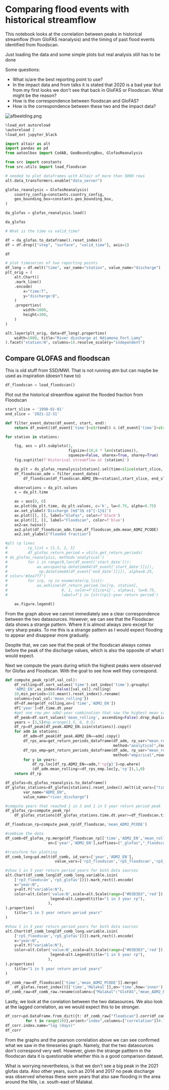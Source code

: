# Comparing flood events with historical streamflow

This notebook looks at the correlation between peaks in historical
 streamflow (from GloFAS reanalysis) and the timing of past flood events
  identified from floodscan.

Just loading the data and some simple plots but real analysis still has to
 be done

Some questions:

- What is/are the best reporting point to use?
- In the impact data and from talks it is stated that 2020 is a bad year
  but from my first looks we don't see that back in GloFAS or Floodscan.
  What might be the reason?
- How is the correspondence between floodscan and GloFAS?
- How is the correspondence between these two and the impact data?

![afbeelding.png](https://drive.google.com/uc?export=view&id=1bwjql5wk8kcBX6EGEOaFldo__-16Pp84)

```python
%load_ext autoreload
%autoreload 2
%load_ext jupyter_black
```

```python
import altair as alt
import pandas as pd
from aatoolbox import CodAB, GeoBoundingBox, GlofasReanalysis

from src import constants
from src.utils import load_floodscan
```

```python
# needed to plot dataframes with Altair of more than 5000 rows
alt.data_transformers.enable("data_server")
```

```python
glofas_reanalysis = GlofasReanalysis(
    country_config=constants.country_config,
    geo_bounding_box=constants.geo_bounding_box,
)

da_glofas = glofas_reanalysis.load()
```

```python
da_glofas
```

```python
# What is the time vs valid_time?
```

```python
df = da_glofas.to_dataframe().reset_index()
df = df.drop(["step", "surface", "valid_time"], axis=1)
```

```python
df
```

```python
# plot timeseries of two reporting points
df_long = df.melt("time", var_name="station", value_name="discharge")
plt_orig = (
    alt.Chart()
    .mark_line()
    .encode(
        x="time:T",
        y="discharge:Q",
    )
    .properties(
        width=1000,
        height=300,
    )
)

alt.layer(plt_orig, data=df_long).properties(
    width=1000, title="River discharge at Ndjamena_Fort_Lamy"
).facet("station:N", columns=1).resolve_scale(y="independent")
```

## Compare GLOFAS and floodscan

This is old stuff from SSD/MWI.
That is not running atm but can maybe be used as inspiration (doesn't have to)

```python
df_floodscan = load_floodscan()
```

Plot out the historical streamflow against the flooded fraction from Floodscan

```python
start_slice = '1998-01-01'
end_slice = '2021-12-31'

def filter_event_dates(df_event, start, end):
    return df_event[(df_event['time']<str(end)) & (df_event['time']>str(start))].reset_index()

for station in stations:

    fig, axs = plt.subplots(1,
                            figsize=(10,6 * len(stations)),
                            squeeze=False, sharex=True, sharey=True)
    fig.suptitle(f'Historical streamflow at {station}')

    da_plt = ds_glofas_reanalysis[station].sel(time=slice(start_slice, end_slice))
    df_floodscan_adm = filter_event_dates(
        df_floodscan[df_floodscan.ADM2_EN==station],start_slice, end_slice)

    observations = da_plt.values
    x = da_plt.time

    ax = axs[0, 0]
    ax.plot(da_plt.time, da_plt.values, c='k', lw=0.75, alpha=0.75)
    ax.set_ylabel('Discharge [m$^3$ s$^{-1}$]')
    ax.plot([], [], label="GloFas", color=f'black')
    ax.plot([], [], label="Floodscan", color=f'blue')
    ax2=ax.twinx()
    ax2.plot(df_floodscan_adm.time,df_floodscan_adm.mean_ADM2_PCODE)
    ax2.set_ylabel("Flooded fraction")

#plt rp lines
#         rp_list = [1.5, 2, 5]
#         df_glofas_return_period = utils.get_return_periods(
# ds_glofas_reanalysis, method='analytical')
#         for i in range(0,len(df_event['start_date'])):
#             ax.axvspan(np.datetime64(df_event['start_date'][i]),
#              np.datetime64(df_event['end_date'][i]), alpha=0.25,
# color='#3ea7f7')
#         for irp, rp in enumerate(rp_list):
#             ax.axhline(df_return_period.loc[rp, station],
#                        0, 1, color=f'C{irp+1}', alpha=1, lw=0.75,
#                        label=f'1 in {str(rp)}-year return period')

    ax.figure.legend()
```

From the graph above we cannot immediately see a clear correspondence between
the two datasources. However, we can see that the Floodscan data shows a strange
 pattern. Where it is almost always zero except for very sharp peaks. To me this
  is a strange pattern as I would expect flooding to appear and disappear
   more gradually.

Despite that, we can see that the peak of the floodscan always comes before the
 peak of the discharge values, which is also the opposite of what I would expect.

Next we compute the years during which the highest peaks were observed for
Glofas and Floodscan. With the goal to see how well they correspond.

```python
def compute_peak_rp(df,val_col):
    df_rolling=df.sort_values('time').set_index('time').groupby(
    'ADM2_EN',as_index=False)[val_col].rolling(
    10,min_periods=10).mean().reset_index().rename(
    columns={val_col:'mean_rolling'})
    df=df.merge(df_rolling,on=['time','ADM2_EN'])
    df['year']=df.time.dt.year
    #get one row per adm2-year combination that saw the highest mean value
    df_peak=df.sort_values('mean_rolling', ascending=False).drop_duplicates(['year','ADM2_EN'])
    years = [3,5]#np.arange(1.5, 6, 0.5)
    df_rp=df_peak[df_peak.ADM2_EN.isin(stations)].copy()
    for adm in stations:
        df_adm=df_peak[df_peak.ADM2_EN==adm].copy()
        df_rps_ana=get_return_periods_dataframe(df_adm, rp_var="mean_rolling",years=years,
                                                method="analytical",round_rp=False)
        df_rps_emp=get_return_periods_dataframe(df_adm, rp_var="mean_rolling",years=years,
                                                method="empirical",round_rp=False)
        for y in years:
            df_rp.loc[df_rp.ADM2_EN==adm,f'rp{y}']=np.where(
            (df_adm.mean_rolling>=df_rps_emp.loc[y,'rp']),1,0)
    return df_rp
```

```python
df_glofas=ds_glofas_reanalysis.to_dataframe()
df_glofas_stations=df_glofas[stations].reset_index().melt(id_vars=["time"],
        var_name="ADM2_EN",
        value_name="river_discharge")
```

```python
#compute years that reached 1 in 3 and 1 in 5 year return period peak
df_glofas_rp=compute_peak_rp(
    df_glofas_stations[df_glofas_stations.time.dt.year>=df_floodscan.time.dt.year.min()],'river_discharge')
```

```python
df_floodscan_rp=compute_peak_rp(df_floodscan,'mean_ADM2_PCODE')
```

```python
#combine the data
df_comb=df_glofas_rp.merge(df_floodscan_rp[['time','ADM2_EN','mean_rolling','year','rp3','rp5']],
                   on=['year','ADM2_EN'],suffixes=("_glofas","_floodscan"))
```

```python
#transform for plotting
df_comb_long=pd.melt(df_comb, id_vars=['year','ADM2_EN'],
                      value_vars=['rp3_floodscan','rp5_floodscan','rp3_glofas','rp5_glofas'])
```

```python
#show 1 in 3 year return period years for both data sources
alt.Chart(df_comb_long[df_comb_long.variable.isin(
    ['rp3_floodscan','rp3_glofas'])]).mark_rect().encode(
    x="year:N",
    y=alt.Y("variable:N"),
    color=alt.Color('value:N',scale=alt.Scale(range=["#D3D3D3",'red']),
                    legend=alt.Legend(title="1 in 3 year rp"),
                   ),
).properties(
    title="1 in 3 year return period years"
)
```

```python
#show 1 in 3 year return period years for both data sources
alt.Chart(df_comb_long[df_comb_long.variable.isin(
    ['rp5_floodscan','rp5_glofas'])]).mark_rect().encode(
    x="year:N",
    y=alt.Y("variable:N"),
    color=alt.Color('value:N',scale=alt.Scale(range=["#D3D3D3",'red']),
                    legend=alt.Legend(title="1 in 5 year rp"),
                   ),
).properties(
    title="1 in 5 year return period years"
)
```

```python
df_comb_raw=df_floodscan[['time','mean_ADM2_PCODE']].merge(
    df_glofas.reset_index()[['time','Malakal']],on='time',how='inner')
df_comb_raw=df_comb_raw.rename(columns={"Malakal":"GloFAS","mean_ADM2_PCODE":"floodscan"})
```

Lastly, we look at the corelation between the two datasources. We also look at
the lagged correlation, as we would expect this to be stronger.

```python
df_corr=pd.DataFrame.from_dict({t: df_comb_raw["floodscan"].corr(df_comb_raw["GloFAS"].shift(t))
         for t in range(10)},orient="index",columns=["correlation"])#.T
df_corr.index.name="lag (days)"
df_corr
```

From the graphs and the pearson correlation above we can see confirmed what we
saw in the timeseries graph. Namely, that the two datasources don't
correspond very well.
However, given the strange patttern in the floodscan data it is questionable
whether this is a good comparison dataset.

What is worrying nevertheless, is that we don't see a big peak in the 2021
glofas data. Also other years, such as 2014 and 2017 no peak discharge was
 observed whereas these were years that also saw flooding in the area around
 the Nile, i.e. south-east of Malakal.

```python

```
